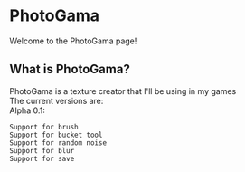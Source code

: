 # PhotoGama

Welcome to the PhotoGama page!  

## What is PhotoGama?

PhotoGama is a texture creator that I'll be using in my games  
The current versions are:   
Alpha 0.1:  
```
Support for brush
Support for bucket tool
Support for random noise
Support for blur
Support for save
```

